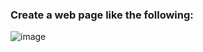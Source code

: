 ### Create a web page like the following:

![image](https://github.com/nsinorov/SoftUniMainPath/assets/45227327/48d7312d-4b70-476c-9847-5e449af5298c)
